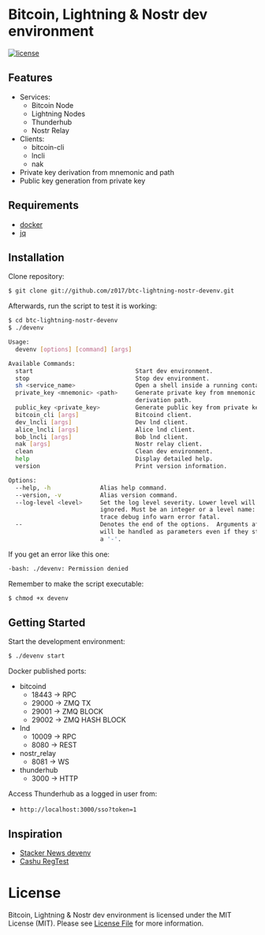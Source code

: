 # Bitcoin, Lightning & Nostr dev environment

[![license](https://img.shields.io/badge/license-MIT-red.svg?style=flat)](https://raw.githubusercontent.com/z017/btc-lightning-nostr-devenv/main/LICENSE)

## Features
- Services:
  - Bitcoin Node
  - Lightning Nodes
  - Thunderhub
  - Nostr Relay
- Clients:
  - bitcoin-cli
  - lncli
  - nak
- Private key derivation from mnemonic and path
- Public key generation from private key

## Requirements
- [docker](https://www.docker.com)
- [jq](https://jqlang.github.io/jq)

## Installation
Clone repository:

```sh
$ git clone git://github.com/z017/btc-lightning-nostr-devenv.git
```

Afterwards, run the script to test it is working:

```sh
$ cd btc-lightning-nostr-devenv
$ ./devenv

Usage:
  devenv [options] [command] [args]

Available Commands:
  start                             Start dev environment.
  stop                              Stop dev environment.
  sh <service_name>                 Open a shell inside a running container.
  private_key <mnemonic> <path>     Generate private key from mnemonic and
                                    derivation path.     
  public_key <private_key>          Generate public key from private key.
  bitcoin_cli [args]                Bitcoind client.
  dev_lncli [args]                  Dev lnd client.
  alice_lncli [args]                Alice lnd client.
  bob_lncli [args]                  Bob lnd client.
  nak [args]                        Nostr relay client.
  clean                             Clean dev environment.
  help                              Display detailed help.
  version                           Print version information.

Options:
  --help, -h              Alias help command.
  --version, -v           Alias version command.
  --log-level <level>     Set the log level severity. Lower level will be
                          ignored. Must be an integer or a level name:
                          trace debug info warn error fatal.
  --                      Denotes the end of the options.  Arguments after this
                          will be handled as parameters even if they start with
                          a '-'.
```

If you get an error like this one:

```sh
-bash: ./devenv: Permission denied
```

Remember to make the script executable:

```sh
$ chmod +x devenv
```

## Getting Started

Start the development environment:
```sh
$ ./devenv start
```

Docker published ports:
- bitcoind
  - 18443 -> RPC
  - 29000 -> ZMQ TX
  - 29001 -> ZMQ BLOCK
  - 29002 -> ZMQ HASH BLOCK
- lnd
  - 10009 -> RPC
  - 8080  -> REST
- nostr_relay
  - 8081  -> WS
- thunderhub
  - 3000  -> HTTP

Access Thunderhub as a logged in user from:
- `http://localhost:3000/sso?token=1`

## Inspiration

- [Stacker News devenv](https://github.com/stackernews/stacker.news)
- [Cashu RegTest](https://github.com/ifuensan/cashu-regtest)

# License

Bitcoin, Lightning & Nostr dev environment is licensed under the MIT License (MIT). Please see [License File](https://raw.githubusercontent.com/z017/btc-lightning-nostr-devenv/main/LICENSE) for more information.